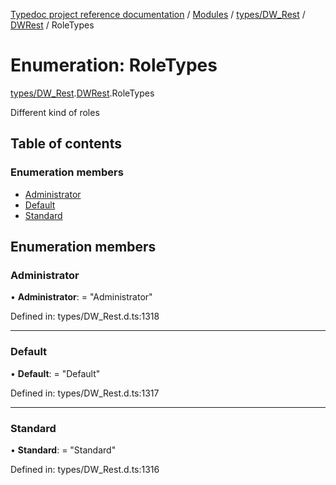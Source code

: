 [Typedoc project reference documentation](../README.md) / [Modules](../modules.md) / [types/DW_Rest](../modules/types_dw_rest.md) / [DWRest](../modules/types_dw_rest.dwrest.md) / RoleTypes

# Enumeration: RoleTypes

[types/DW_Rest](../modules/types_dw_rest.md).[DWRest](../modules/types_dw_rest.dwrest.md).RoleTypes

Different kind of roles

## Table of contents

### Enumeration members

- [Administrator](types_dw_rest.dwrest.roletypes.md#administrator)
- [Default](types_dw_rest.dwrest.roletypes.md#default)
- [Standard](types_dw_rest.dwrest.roletypes.md#standard)

## Enumeration members

### Administrator

• **Administrator**: = "Administrator"

Defined in: types/DW_Rest.d.ts:1318

___

### Default

• **Default**: = "Default"

Defined in: types/DW_Rest.d.ts:1317

___

### Standard

• **Standard**: = "Standard"

Defined in: types/DW_Rest.d.ts:1316
